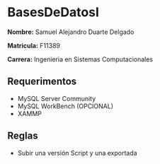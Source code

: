 # BasesDeDatosI
**Nombre:** Samuel Alejandro Duarte Delgado

**Matricula:** F11389

**Carrera:** Ingenieria en Sistemas Computacionales

## Requerimentos
- MySQL Server Community
- MySQL WorkBench
  (OPCIONAL)
- XAMMP

## Reglas 
- Subir una versión Script y una exportada
